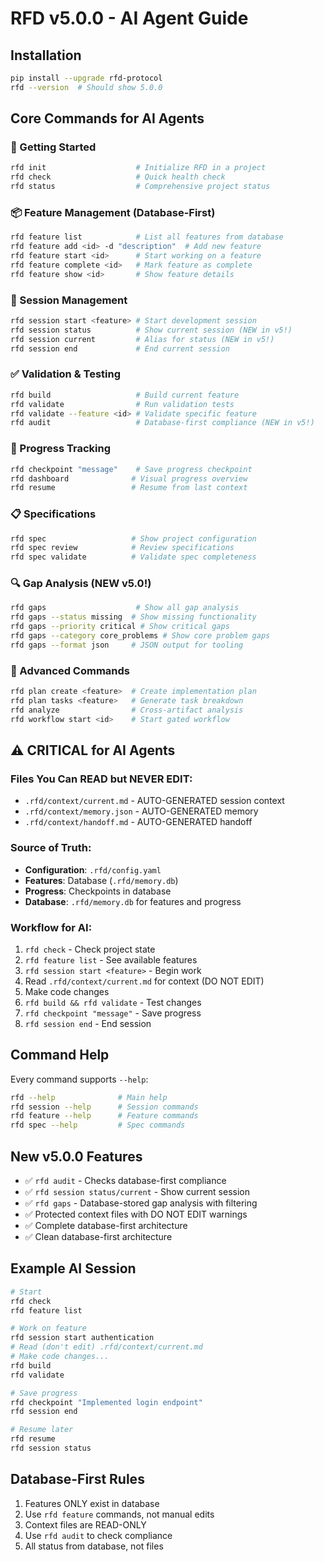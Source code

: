 # RFD v5.0.0 - AI Agent Guide

## Installation
```bash
pip install --upgrade rfd-protocol
rfd --version  # Should show 5.0.0
```

## Core Commands for AI Agents

### 🚀 Getting Started
```bash
rfd init                    # Initialize RFD in a project
rfd check                   # Quick health check
rfd status                  # Comprehensive project status
```

### 📦 Feature Management (Database-First)
```bash
rfd feature list            # List all features from database
rfd feature add <id> -d "description"  # Add new feature
rfd feature start <id>      # Start working on a feature
rfd feature complete <id>   # Mark feature as complete
rfd feature show <id>       # Show feature details
```

### 📝 Session Management
```bash
rfd session start <feature> # Start development session
rfd session status          # Show current session (NEW in v5!)
rfd session current         # Alias for status (NEW in v5!)
rfd session end             # End current session
```

### ✅ Validation & Testing
```bash
rfd build                   # Build current feature
rfd validate                # Run validation tests
rfd validate --feature <id> # Validate specific feature
rfd audit                   # Database-first compliance (NEW in v5!)
```

### 💾 Progress Tracking
```bash
rfd checkpoint "message"    # Save progress checkpoint
rfd dashboard              # Visual progress overview
rfd resume                 # Resume from last context
```

### 📋 Specifications
```bash
rfd spec                   # Show project configuration
rfd spec review            # Review specifications
rfd spec validate          # Validate spec completeness
```

### 🔍 Gap Analysis (NEW v5.0!)
```bash
rfd gaps                    # Show all gap analysis
rfd gaps --status missing  # Show missing functionality
rfd gaps --priority critical # Show critical gaps
rfd gaps --category core_problems # Show core problem gaps
rfd gaps --format json     # JSON output for tooling
```

### 🔧 Advanced Commands
```bash
rfd plan create <feature>  # Create implementation plan
rfd plan tasks <feature>   # Generate task breakdown
rfd analyze                # Cross-artifact analysis
rfd workflow start <id>    # Start gated workflow
```

## ⚠️ CRITICAL for AI Agents

### Files You Can READ but NEVER EDIT:
- `.rfd/context/current.md` - AUTO-GENERATED session context
- `.rfd/context/memory.json` - AUTO-GENERATED memory
- `.rfd/context/handoff.md` - AUTO-GENERATED handoff

### Source of Truth:
- **Configuration**: `.rfd/config.yaml`
- **Features**: Database (`.rfd/memory.db`)
- **Progress**: Checkpoints in database
- **Database**: `.rfd/memory.db` for features and progress

### Workflow for AI:
1. `rfd check` - Check project state
2. `rfd feature list` - See available features
3. `rfd session start <feature>` - Begin work
4. Read `.rfd/context/current.md` for context (DO NOT EDIT)
5. Make code changes
6. `rfd build && rfd validate` - Test changes
7. `rfd checkpoint "message"` - Save progress
8. `rfd session end` - End session

## Command Help
Every command supports `--help`:
```bash
rfd --help              # Main help
rfd session --help      # Session commands
rfd feature --help      # Feature commands
rfd spec --help         # Spec commands
```

## New v5.0.0 Features
- ✅ `rfd audit` - Checks database-first compliance
- ✅ `rfd session status/current` - Show current session
- ✅ `rfd gaps` - Database-stored gap analysis with filtering
- ✅ Protected context files with DO NOT EDIT warnings
- ✅ Complete database-first architecture
- ✅ Clean database-first architecture

## Example AI Session
```bash
# Start
rfd check
rfd feature list

# Work on feature
rfd session start authentication
# Read (don't edit) .rfd/context/current.md
# Make code changes...
rfd build
rfd validate

# Save progress
rfd checkpoint "Implemented login endpoint"
rfd session end

# Resume later
rfd resume
rfd session status
```

## Database-First Rules
1. Features ONLY exist in database
2. Use `rfd feature` commands, not manual edits
3. Context files are READ-ONLY
4. Use `rfd audit` to check compliance
5. All status from database, not files